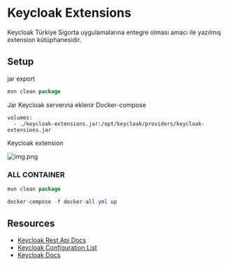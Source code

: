 # Keycloak Extensions 

Keycloak Türkiye Sigorta uygulamalarına entegre olması amacı ile yazılmış extension kütüphanesidir.


## Setup
 jar export 
```java
mvn clean package 
```
Jar Keycloak serverına eklenir
Docker-compose 


    volumes:
      - ./keycloak-extensions.jar:/opt/keycloak/providers/keycloak-extensions.jar


Keycloak extension 

![img.png](img.png)

### ALL CONTAINER

```java
mvn clean package
```

```java
docker-compose -f docker-all.yml up
```

## Resources

- [Keycloak Rest Api Docs](https://www.keycloak.org/docs-api/22.0.1/rest-api/index.html)
- [Keycloak Configuration List](https://www.keycloak.org/server/all-config)
- [Keycloak Docs](https://www.keycloak.org/docs/22.0.1/server_admin/)
